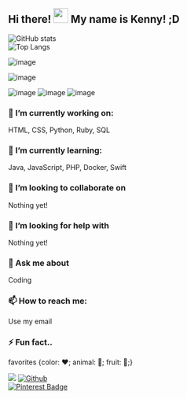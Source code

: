 ## Hi there! <img src="https://raw.githubusercontent.com/MartinHeinz/MartinHeinz/master/wave.gif" width="30px"> My name is Kenny! ;D

<!-- **KennyOliver/KennyOliver** is a ✨ _special_ ✨ repository because its `README.md` (this file) appears on your GitHub profile. -->

![GitHub stats](https://github-readme-stats.vercel.app/api?username=KennyOliver&show_icons=true&hide_border=true&theme=radical)
<br>
![Top Langs](https://github-readme-stats.vercel.app/api/top-langs/?username=KennyOliver&hide_border=true&theme=radical)

![image](https://forthebadge.com/images/badges/built-with-love.svg)
<!--![image](https://forthebadge.com/images/badges/built-with-swag.svg)-->
![image](https://forthebadge.com/images/badges/contains-tasty-spaghetti-code.svg)
<!--![image](https://forthebadge.com/images/badges/made-with-python.svg)-->
![image](https://forthebadge.com/images/badges/made-with-markdown.svg)
![image](https://forthebadge.com/images/badges/powered-by-black-magic.svg)
![image](https://forthebadge.com/images/badges/it-works-why.svg)
<!--![image](https://forthebadge.com/images/badges/works-on-my-machine.svg)-->
<!--![image](https://forthebadge.com/images/badges/powered-by-pull-requests.svg)
![image](https://forthebadge.com/images/badges/powered-by-water.svg)
![image](https://forthebadge.com/images/badges/uses-brains.svg)
![image](https://forthebadge.com/images/badges/uses-html.svg)
![image](https://forthebadge.com/images/badges/uses-css.svg)
![image](https://forthebadge.com/images/badges/uses-js.svg)-->

<!--![image](https://forthebadge.com/images/badges/built-with-love.svg)
![image](https://forthebadge.com/images/badges/built-by-developers.svg)
![image](https://forthebadge.com/images/badges/contains-tasty-spaghetti-code.svg)
![image](https://forthebadge.com/images/badges/contains-breadcrumbs.svg)
![image](https://forthebadge.com/images/badges/contains-cat-gifs.svg)
![image](https://forthebadge.com/images/badges/ctrl-c-ctrl-v.svg)
![image](https://forthebadge.com/images/badges/designed-in-etch-a-sketch.svg)
![image](https://forthebadge.com/images/badges/designed-in-ms-paint.svg)
![image](https://forthebadge.com/images/badges/fixed-bugs.svg)
![image](https://forthebadge.com/images/badges/built-with-swag.svg)
![image](https://forthebadge.com/images/badges/built-with-resentment.svg)
![image](https://forthebadge.com/images/badges/built-with-science.svg)
![image](https://forthebadge.com/images/badges/ages-12.svg)
![image](https://forthebadge.com/images/badges/built-for-android.svg)
![image](https://forthebadge.com/images/badges/made-with-python.svg)
![image](https://forthebadge.com/images/badges/made-with-markdown.svg)
![image](https://forthebadge.com/images/badges/made-with-javascript.svg)
![image](https://forthebadge.com/images/badges/made-with-swift.svg)
![image](https://forthebadge.com/images/badges/powered-by-black-magic.svg)
![image](https://forthebadge.com/images/badges/makes-people-smile.svg)
![image](https://forthebadge.com/images/badges/fo-real.svg)
![image](https://forthebadge.com/images/badges/for-robots.svg)
![image](https://forthebadge.com/images/badges/for-you.svg)
![image](https://forthebadge.com/images/badges/it-works-why.svg)
![image](https://forthebadge.com/images/badges/powered-by-coders-sweat.svg)
![image](https://forthebadge.com/images/badges/powered-by-responsibility.svg)
![image](https://forthebadge.com/images/badges/powered-by-oxygen.svg)
![image](https://forthebadge.com/images/badges/powered-by-overtime.svg)
![image](https://forthebadge.com/images/badges/powered-by-pull-requests.svg)
![image](https://forthebadge.com/images/badges/powered-by-water.svg)
![image](https://forthebadge.com/images/badges/powered-by-flux-capacitor.svg)
![image](https://forthebadge.com/images/badges/powered-by-jeffs-keyboard.svg)
![image](https://forthebadge.com/images/badges/uses-badges.svg)
![image](https://forthebadge.com/images/badges/uses-brains.svg)
![image](https://forthebadge.com/images/badges/uses-html.svg)
![image](https://forthebadge.com/images/badges/uses-css.svg)
![image](https://forthebadge.com/images/badges/uses-js.svg)
![image](https://forthebadge.com/images/badges/validated-html5.svg)
![image](https://forthebadge.com/images/badges/works-on-my-machine.svg)-->

### 🔭 I’m currently working on:
HTML, CSS, Python, Ruby, SQL
### 🌱 I’m currently learning:
Java, JavaScript, PHP, Docker, Swift
### 👯 I’m looking to collaborate on
Nothing yet!
### 🤔 I’m looking for help with
Nothing yet!
### 💬 Ask me about
Coding
### 📫 How to reach me:
Use my email
### ⚡️ Fun fact..
favorites {color: ❤️; animal: 🐞; fruit: 🍓;}

![](https://visitor-badge.laobi.icu/badge?page_id=KennyOliver.KennyOliver)
[![Github](https://img.shields.io/github/followers/KennyOliver?label=Follow&style=social)](https://github.com/KennyOliver)
<br>
[![Pinterest Badge](https://img.shields.io/badge/@KennyTheOlive-ff0000?style=flat&logo=pinterest&logoColor=white&link=https://www.pinterest.com/KennyTheOlive)](https://www.pinterest.com/KennyTheOlive)

<!--![GitHub forks](https://img.shields.io/github/forks/USER/REPOSITORY?style=social)
![GitHub watchers](https://img.shields.io/github/watchers/USER/REPOSITORY?style=social)
![GitHub followers](https://img.shields.io/github/followers/USER?style=social)
![GitHub repo size](https://img.shields.io/github/repo-size/USER/REPOSITORY?style=plastic)
![GitHub language count](https://img.shields.io/github/languages/count/USER/REPOSITORY?style=plastic)
![GitHub top language](https://img.shields.io/github/languages/top/USER/REPOSITORY?style=plastic)
![GitHub last commit](https://img.shields.io/github/last-commit/USER/REPOSITORY?color=red&style=plastic)-->
